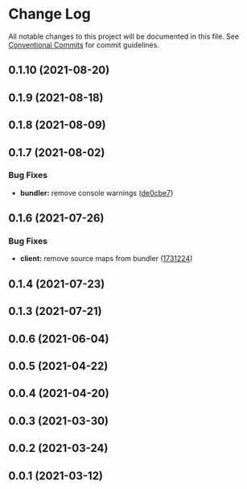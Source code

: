 # Change Log

All notable changes to this project will be documented in this file.
See [Conventional Commits](https://conventionalcommits.org) for commit guidelines.

## 0.1.10 (2021-08-20)



## 0.1.9 (2021-08-18)



## 0.1.8 (2021-08-09)



## 0.1.7 (2021-08-02)


### Bug Fixes

* **bundler:** remove console warnings ([de0cbe7](https://github.com/codesandbox/sandpack/commit/de0cbe7d5f5525d34af2d85e84809d79efada213))



## 0.1.6 (2021-07-26)


### Bug Fixes

* **client:** remove source maps from bundler ([1731224](https://github.com/codesandbox/sandpack/commit/1731224aaaaae6b56aaa1c05f8daaed56ff1d0c6))



## 0.1.4 (2021-07-23)



## 0.1.3 (2021-07-21)



## 0.0.6 (2021-06-04)



## 0.0.5 (2021-04-22)



## 0.0.4 (2021-04-20)



## 0.0.3 (2021-03-30)



## 0.0.2 (2021-03-24)



## 0.0.1 (2021-03-12)
